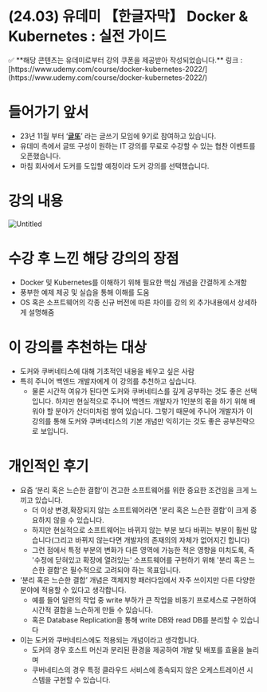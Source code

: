 # (24.03) 유데미 【한글자막】 Docker & Kubernetes : 실전 가이드

<aside>
✅ **해당 콘텐츠는 유데미로부터 강의 쿠폰을 제공받아 작성되었습니다.**
링크 :  [https://www.udemy.com/course/docker-kubernetes-2022/](https://www.udemy.com/course/docker-kubernetes-2022/)

</aside>

# 들어가기 앞서

- 23년 11월 부터 ‘[**글또**](https://www.notion.so/ac5b18a482fb4df497d4e8257ad4d516?pvs=21)’ 라는 글쓰기 모임에 9기로 참여하고 있습니다.
- 유데미 측에서 글또 구성이 원하는 IT 강의를 무료로 수강할 수 있는 협찬 이벤트를 오픈했습니다.
- 마침 회사에서 도커를 도입할 예정이라 도커 강의를 선택했습니다.

# 강의 내용

![Untitled]((24%2003)%20%E1%84%8B%E1%85%B2%E1%84%83%E1%85%A6%E1%84%86%E1%85%B5%20%E3%80%90%E1%84%92%E1%85%A1%E1%86%AB%E1%84%80%E1%85%B3%E1%86%AF%E1%84%8C%E1%85%A1%E1%84%86%E1%85%A1%E1%86%A8%E3%80%91%20Docker%20&%20Kubernetes%20%E1%84%89%201d149342715b48ca950b54e6004d8aa3/Untitled.png)

# 수강 후 느낀 해당 강의의 장점

- Docker 및 Kubernetes를 이해하기 위해 필요한 핵심 개념을 간결하게 소개함
- 풍부한 예제 제공 및 실습을 통해 이해를 도움
- OS 혹은 소프트웨어의 각종 신규 버전에 따른 차이를 강의 외 추가내용에서 상세하게 설명해줌

# 이 강의를 추천하는 대상

- 도커와 쿠버네티스에 대해 기초적인 내용을 배우고 싶은 사람
- 특히 주니어 백엔드 개발자에게 이 강의를 추천하고 싶습니다.
    - 물론 시간적 여유가 된다면 도커와 쿠버네티스를 깊게 공부하는 것도 좋은 선택입니다. 하지만 현실적으로 주니어 백엔드 개발자가 1인분의 몫을 하기 위해 배워야 할 분야가 산더미처럼 쌓여 있습니다. 그렇기 때문에 주니어 개발자가 이 강의를 통해 도커와 쿠버네티스의 기본 개념만 익히기는 것도 좋은 공부전략으로 보입니다.

# 개인적인 후기

- 요즘 ‘분리 혹은 느슨한 결합’이  견고한 소프트웨어를 위한 중요한 조건임을 크게 느끼고 있습니다.
    - 더 이상 변경,확장되지 않는 소프트웨어라면 '분리 혹은 느슨한 결합'이 크게 중요하지 않을 수 있습니다.
    - 하지만 현실적으로 소프트웨어는 바뀌지 않는 부분 보다 바뀌는 부분이 훨씬 많습니다(그리고 바뀌지 않는다면 개발자의 존재의의 자체가 없어지긴 합니다)
    - 그런 점에서 특정 부분의 변화가 다른 영역에 가능한 적은 영향을 미치도록, 즉 '수정에 닫혀있고 확장에 열려있는' 소프트웨어를 구현하기 위해 '분리 혹은 느슨한 결합'은 필수적으로 고려되야 하는 목표입니다.
- ‘분리 혹은 느슨한 결합’ 개념은 객체지향 패러다임에서 자주 쓰이지만 다른 다양한 분야에 적용할 수 있다고 생각합니다.
    - 예를 들어 일련의 작업 중 write 부하가 큰 작업을 비동기 프로세스로 구현하여 시간적 결합을 느슨하게 만들 수 있습니다.
    - 혹은 Database Replication을 통해 write DB와 read DB를 분리할 수 있습니다
- 이는 도커와 쿠버네티스에도 적용되는 개념이라고 생각합니다.
    - 도커의 경우 호스트 머신과 분리된 환경을 제공하여 개발 및 배포를 효율을 늘리며
    - 쿠버네티스의 경우 특정 클라우드 서비스에 종속되지 않은 오케스트레이션 시스템을 구현할 수 있습니다.
